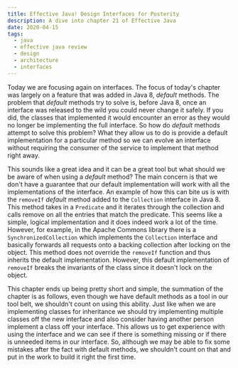 ```yaml
---
title: Effective Java! Design Interfaces for Posterity
description: A dive into chapter 21 of Effective Java
date: 2020-04-15
tags:
  - java
  - effective java review
  - design
  - architecture
  - interfaces
---
```


Today we are focusing again on interfaces. The focus of today's chapter was largely on a feature that was added in Java 8, _default_ methods. The problem that _default_ methods try to solve is, before Java 8, once an interface was released to the wild you could never change it safely. If you did, the classes that implemented it would encounter an error as they would no longer be implementing the full interface. So how do _default_ methods attempt to solve this problem? What they allow us to do is provide a default implementation for a particular method so we can evolve an interface without requiring the consumer of the service to implement that method right away.

This sounds like a great idea and it can be a great tool but what should we be aware of when using a _default_ method? The main concern is that we don't have a guarantee that our default implementation will work with all the implementations of the interface. An example of how this can bite us is with the `removeIf` _default_ method added to the `Collection` interface in Java 8. This method takes in a `Predicate` and it iterates through the collection and calls remove on all the entries that match the predicate. This seems like a simple, logical implementation and it does indeed work a lot of the time. However, for example, in the Apache Commons library there is a `SynchronizedCollection` which implements the `Collection` interface and basically forwards all requests onto a backing collection after locking on the object. This method does not override the `removeIf` function and thus inherits the default implementation. However, this default implementation of `removeIf` breaks the invariants of the class since it doesn't lock on the object.

This chapter ends up being pretty short and simple, the summation of the chapter is as follows, even though we have default methods as a tool in our tool belt, we shouldn't count on using this ability. Just like when we are implementing classes for inheritance we should try implementing multiple classes off the new interface and also consider having another person implement a class off your interface. This allows us to get experience with using the interface and we can see if there is something missing or if there is unneeded items in our interface. So, although we may be able to fix some mistakes after the fact with default methods, we shouldn't count on that and put in the work to build it right the first time. 
